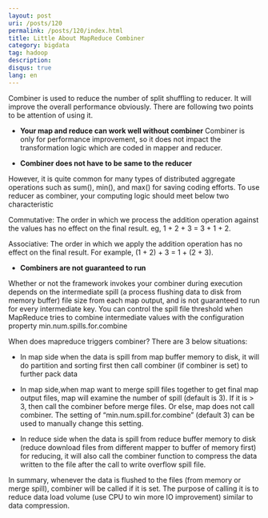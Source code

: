 ```yaml
---
layout: post
uri: /posts/120
permalink: /posts/120/index.html
title: Little About MapReduce Combiner
category: bigdata
tag: hadoop
description: 
disqus: true 
lang: en
---
```

Combiner is used to reduce the number of split shuffling to reducer. It will improve the overall performance obviously. There are following two points to be attention of using it.

* __Your map and reduce can work well without combiner__
Combiner is only for performance improvement, so it does not impact the transformation logic which are coded in mapper and reducer.

* __Combiner does not have to be same to the reducer__

 However, it is quite common for many types of distributed aggregate operations such as sum(), min(), and max() for saving coding efforts. To use reducer as combiner, your computing logic should meet below two characteristic 

 Commutative: The order in which we process the addition operation against the values has no effect on the final result. eg, 1 + 2 + 3 = 3 + 1 + 2.

 Associative: The order in which we apply the addition operation has no effect on the final result. For example, (1 + 2) + 3 = 1 + (2 + 3).

* __Combiners are not guaranteed to run__

 Whether or not the framework invokes your combiner during execution depends on the intermediate spill (a process flushing data to disk from memory buffer) file size from each map output, and is not guaranteed to run for every intermediate key. You can control the spill file threshold when MapReduce tries to combine intermediate values with the configuration property min.num.spills.for.combine
<br>

When does mapreduce triggers combiner? There are 3 below situations:

* In map side when the data is spill from map buffer memory to disk, it will do partition and sorting first then call combiner (if combiner is set) to further pack data

* In map side,when map want to merge spill files together to get final map output files, map will examine the number of spill (default is 3). If it is > 3, then call the combiner before merge files. Or else, map does not call combiner. The setting of “min.num.spill.for.combine” (default 3) can be used to manually change this setting.

* In reduce side when the data is spill from reduce buffer memory to disk (reduce download files from different mapper to buffer of memory first) for reducing, it will also call the combiner function to compress the data written to the file after the call to write overflow spill file.

In summary, whenever the data is flushed to the files (from memory or merge spill), combiner will be called if it is set. The purpose of calling it is to reduce data load volume (use CPU to win more IO improvement) similar to data compression.


